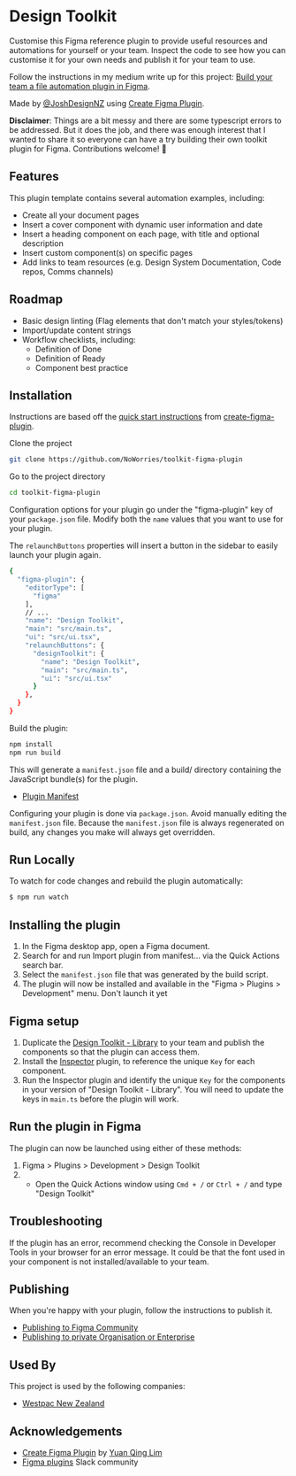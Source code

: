 
# Design Toolkit

Customise this Figma reference plugin to provide useful resources and automations for yourself or your team. Inspect the code to see how you can customise it for your own needs and publish it for your team to use. 

Follow the instructions in my medium write up for this project: [Build your team a file automation plugin in Figma](https://medium.com/@noworries/building-a-figma-plugin-to-automate-your-file-setup-2094e53016ba).

Made by [@JoshDesignNZ](https://twitter.com/JoshDesignNZ) using [Create Figma Plugin](https://yuanqing.github.io/create-figma-plugin/).

**Disclaimer**: Things are a bit messy and there are some typescript errors to be addressed. But it does the job, and there was enough interest that I wanted to share it so everyone can have a try building their own toolkit plugin for Figma. Contributions welcome! 🤙


## Features

This plugin template contains several automation examples, including: 

- Create all your document pages
- Insert a cover component with dynamic user information and date
- Insert a heading component on each page, with title and optional description
- Insert custom component(s) on specific pages
- Add links to team resources (e.g. Design System Documentation, Code repos, Comms channels)


## Roadmap

- Basic design linting (Flag elements that don't match your styles/tokens)
- Import/update content strings 
- Workflow checklists, including:
    - Definition of Done
    - Definition of Ready
    - Component best practice


## Installation
Instructions are based off the [quick start instructions](https://yuanqing.github.io/create-figma-plugin/quick-start/) from [create-figma-plugin](https://yuanqing.github.io/create-figma-plugin).

Clone the project

```bash
git clone https://github.com/NoWorries/toolkit-figma-plugin
```

Go to the project directory

```bash
cd toolkit-figma-plugin
```

Configuration options for your plugin go under the "figma-plugin" key of your `package.json` file.
Modify both the `name` values that you want to use for your plugin.

The `relaunchButtons` properties will insert a button in the sidebar to easily launch your plugin again.

```bash
{
  "figma-plugin": {
    "editorType": [
      "figma"
    ],
    // ...
    "name": "Design Toolkit",
    "main": "src/main.ts",
    "ui": "src/ui.tsx",
    "relaunchButtons": {
      "designToolkit": {
        "name": "Design Toolkit",
        "main": "src/main.ts",
        "ui": "src/ui.tsx"
      }
    },
  }
}
```

Build the plugin:

```bash
npm install
npm run build
```

This will generate a `manifest.json` file and a build/ directory containing the JavaScript bundle(s) for the plugin.

 - [Plugin Manifest](https://figma.com/plugin-docs/manifest/)
 
Configuring your plugin is done via `package.json`. Avoid manually editing the `manifest.json` file. Because the `manifest.json` file is always regenerated on build, any changes you make will always get overridden.


## Run Locally

To watch for code changes and rebuild the plugin automatically:

```bash
$ npm run watch
```

## Installing the plugin
1. In the Figma desktop app, open a Figma document.
2. Search for and run Import plugin from manifest… via the Quick Actions search bar.
3. Select the `manifest.json` file that was generated by the build script.
4. The plugin will now be installed and available in the "Figma > Plugins > Development" menu. Don't launch it yet


## Figma setup
1. Duplicate the [Design Toolkit - Library](https://www.figma.com/community/file/1106540939095361694) to your team and publish the components so that the plugin can access them.
2. Install the [Inspector](https://www.figma.com/community/plugin/760351147138040099/Inspector) plugin, to reference the unique `Key` for each component.
3. Run the Inspector plugin and identify the unique `Key` for the components in your version of "Design Toolkit - Library". You will need to update the keys in `main.ts` before the plugin will work.

## Run the plugin in Figma
The plugin can now be launched using either of these methods:
1. Figma > Plugins > Development > Design Toolkit
2. - Open the Quick Actions window using `Cmd + /` or `Ctrl + /` and type "Design Toolkit"

## Troubleshooting
If the plugin has an error, recommend checking the Console in Developer Tools in your browser for an error message. It could be that the font used in your component is not installed/available to your team.


## Publishing
When you're happy with your plugin, follow the instructions to publish it.

- [Publishing to Figma Community ](https://yuanqing.github.io/create-figma-plugin/quick-start/#publishing-to-figma-community)
- [Publishing to private Organisation or Enterprise](https://help.figma.com/hc/en-us/articles/4404228629655-Create-private-organization-plugins)


## Used By

This project is used by the following companies:

- [Westpac New Zealand](https://www.westpac.co.nz/)


## Acknowledgements

 - [Create Figma Plugin](https://yuanqing.github.io/create-figma-plugin/) by [Yuan Qing Lim](https://twitter.com/yuanqinglim)
 - [Figma plugins](https://figmaplugins.slack.com/) Slack community
